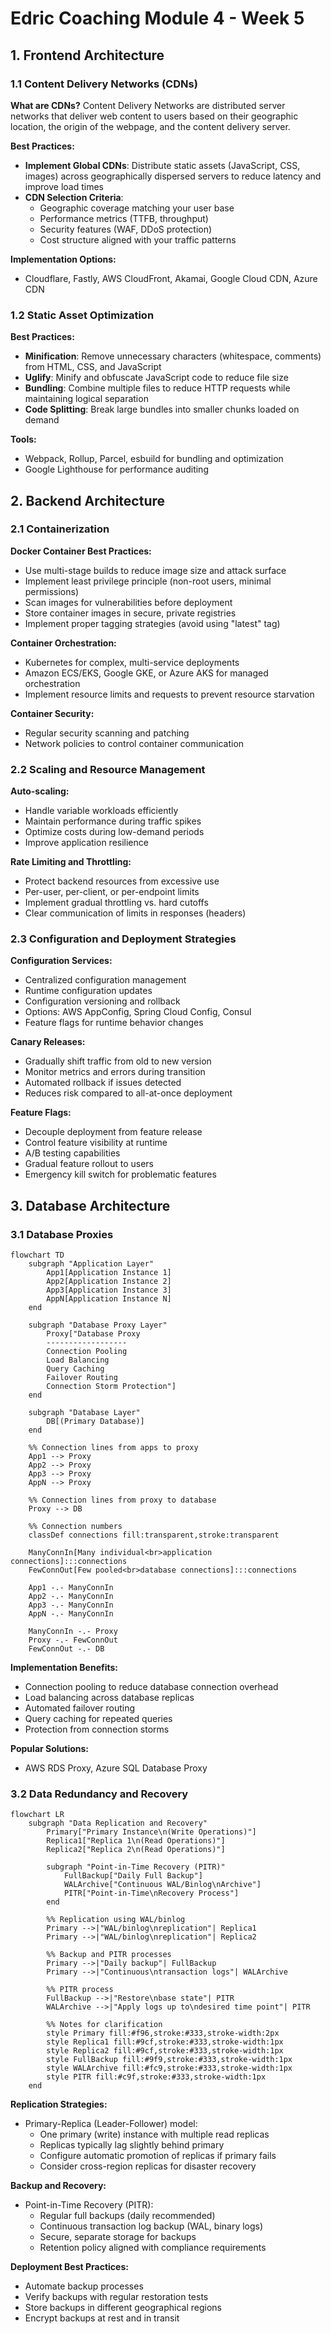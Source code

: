 # Edric Coaching Module 4 - Week 5

## 1. Frontend Architecture

### 1.1 Content Delivery Networks (CDNs)

**What are CDNs?**
Content Delivery Networks are distributed server networks that deliver web content to users based on their geographic location, the origin of the webpage, and the content delivery server.

**Best Practices:**
- **Implement Global CDNs**: Distribute static assets (JavaScript, CSS, images) across geographically dispersed servers to reduce latency and improve load times
- **CDN Selection Criteria**:
  - Geographic coverage matching your user base
  - Performance metrics (TTFB, throughput)
  - Security features (WAF, DDoS protection)
  - Cost structure aligned with your traffic patterns

**Implementation Options:**
- Cloudflare, Fastly, AWS CloudFront, Akamai, Google Cloud CDN, Azure CDN

### 1.2 Static Asset Optimization

**Best Practices:**
- **Minification**: Remove unnecessary characters (whitespace, comments) from HTML, CSS, and JavaScript
- **Uglify**: Minify and obfuscate JavaScript code to reduce file size
- **Bundling**: Combine multiple files to reduce HTTP requests while maintaining logical separation
- **Code Splitting**: Break large bundles into smaller chunks loaded on demand

**Tools:**
- Webpack, Rollup, Parcel, esbuild for bundling and optimization
- Google Lighthouse for performance auditing

## 2. Backend Architecture

### 2.1 Containerization

**Docker Container Best Practices:**
- Use multi-stage builds to reduce image size and attack surface
- Implement least privilege principle (non-root users, minimal permissions)
- Scan images for vulnerabilities before deployment
- Store container images in secure, private registries
- Implement proper tagging strategies (avoid using "latest" tag)

**Container Orchestration:**
- Kubernetes for complex, multi-service deployments
- Amazon ECS/EKS, Google GKE, or Azure AKS for managed orchestration
- Implement resource limits and requests to prevent resource starvation

**Container Security:**
- Regular security scanning and patching
- Network policies to control container communication

### 2.2 Scaling and Resource Management

**Auto-scaling:**
- Handle variable workloads efficiently
- Maintain performance during traffic spikes
- Optimize costs during low-demand periods
- Improve application resilience

**Rate Limiting and Throttling:**
- Protect backend resources from excessive use
- Per-user, per-client, or per-endpoint limits
- Implement gradual throttling vs. hard cutoffs
- Clear communication of limits in responses (headers)

### 2.3 Configuration and Deployment Strategies

**Configuration Services:**
- Centralized configuration management
- Runtime configuration updates
- Configuration versioning and rollback
- Options: AWS AppConfig, Spring Cloud Config, Consul
- Feature flags for runtime behavior changes

**Canary Releases:**
- Gradually shift traffic from old to new version
- Monitor metrics and errors during transition
- Automated rollback if issues detected
- Reduces risk compared to all-at-once deployment

**Feature Flags:**
- Decouple deployment from feature release
- Control feature visibility at runtime
- A/B testing capabilities
- Gradual feature rollout to users
- Emergency kill switch for problematic features

## 3. Database Architecture

### 3.1 Database Proxies

```mermaid
flowchart TD
    subgraph "Application Layer"
        App1[Application Instance 1]
        App2[Application Instance 2]
        App3[Application Instance 3]
        AppN[Application Instance N]
    end
    
    subgraph "Database Proxy Layer"
        Proxy["Database Proxy
        ------------------
        Connection Pooling
        Load Balancing
        Query Caching
        Failover Routing
        Connection Storm Protection"]
    end
    
    subgraph "Database Layer"
        DB[(Primary Database)]
    end
    
    %% Connection lines from apps to proxy
    App1 --> Proxy
    App2 --> Proxy
    App3 --> Proxy
    AppN --> Proxy
    
    %% Connection lines from proxy to database
    Proxy --> DB
    
    %% Connection numbers
    classDef connections fill:transparent,stroke:transparent
    
    ManyConnIn[Many individual<br>application connections]:::connections
    FewConnOut[Few pooled<br>database connections]:::connections
    
    App1 -.- ManyConnIn
    App2 -.- ManyConnIn
    App3 -.- ManyConnIn
    AppN -.- ManyConnIn
    
    ManyConnIn -.- Proxy
    Proxy -.- FewConnOut
    FewConnOut -.- DB
```

**Implementation Benefits:**
- Connection pooling to reduce database connection overhead
- Load balancing across database replicas
- Automated failover routing
- Query caching for repeated queries
- Protection from connection storms

**Popular Solutions:**
- AWS RDS Proxy, Azure SQL Database Proxy

### 3.2 Data Redundancy and Recovery

```mermaid
flowchart LR
    subgraph "Data Replication and Recovery"
        Primary["Primary Instance\n(Write Operations)"]
        Replica1["Replica 1\n(Read Operations)"]
        Replica2["Replica 2\n(Read Operations)"]
        
        subgraph "Point-in-Time Recovery (PITR)"
            FullBackup["Daily Full Backup"]
            WALArchive["Continuous WAL/Binlog\nArchive"]
            PITR["Point-in-Time\nRecovery Process"]
        end
        
        %% Replication using WAL/binlog
        Primary -->|"WAL/binlog\nreplication"| Replica1
        Primary -->|"WAL/binlog\nreplication"| Replica2
        
        %% Backup and PITR processes
        Primary -->|"Daily backup"| FullBackup
        Primary -->|"Continuous\ntransaction logs"| WALArchive
        
        %% PITR process
        FullBackup -->|"Restore\nbase state"| PITR
        WALArchive -->|"Apply logs up to\ndesired time point"| PITR
        
        %% Notes for clarification
        style Primary fill:#f96,stroke:#333,stroke-width:2px
        style Replica1 fill:#9cf,stroke:#333,stroke-width:1px
        style Replica2 fill:#9cf,stroke:#333,stroke-width:1px
        style FullBackup fill:#9f9,stroke:#333,stroke-width:1px
        style WALArchive fill:#fc9,stroke:#333,stroke-width:1px
        style PITR fill:#c9f,stroke:#333,stroke-width:1px
    end
```

**Replication Strategies:**
- Primary-Replica (Leader-Follower) model:
  - One primary (write) instance with multiple read replicas
  - Replicas typically lag slightly behind primary
  - Configure automatic promotion of replicas if primary fails
  - Consider cross-region replicas for disaster recovery

**Backup and Recovery:**
- Point-in-Time Recovery (PITR):
  - Regular full backups (daily recommended)
  - Continuous transaction log backup (WAL, binary logs)
  - Secure, separate storage for backups
  - Retention policy aligned with compliance requirements

**Deployment Best Practices:**
- Automate backup processes
- Verify backups with regular restoration tests
- Store backups in different geographical regions
- Encrypt backups at rest and in transit